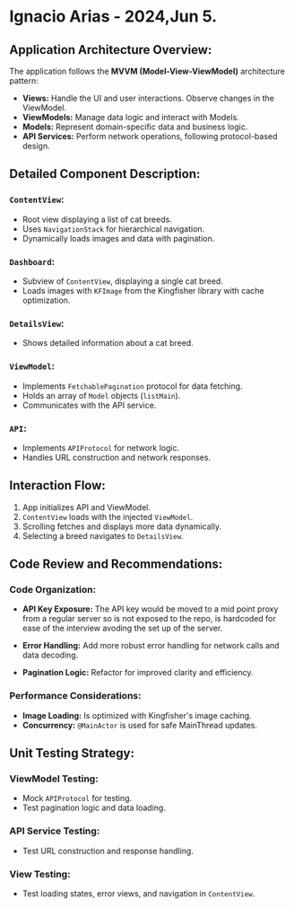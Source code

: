 # Ignacio Arias - 2024,Jun 5.

## Application Architecture Overview:

The application follows the **MVVM (Model-View-ViewModel)** architecture pattern:

- **Views:** Handle the UI and user interactions. Observe changes in the ViewModel.
- **ViewModels:** Manage data logic and interact with Models.
- **Models:** Represent domain-specific data and business logic.
- **API Services:** Perform network operations, following protocol-based design.

## Detailed Component Description:

### `ContentView`:

- Root view displaying a list of cat breeds.
- Uses `NavigationStack` for hierarchical navigation.
- Dynamically loads images and data with pagination.

### `Dashboard`:

- Subview of `ContentView`, displaying a single cat breed.
- Loads images with `KFImage` from the Kingfisher library with cache optimization.

### `DetailsView`:

- Shows detailed information about a cat breed.

### `ViewModel`:

- Implements `FetchablePagination` protocol for data fetching.
- Holds an array of `Model` objects (`listMain`).
- Communicates with the API service.

### `API`:

- Implements `APIProtocol` for network logic.
- Handles URL construction and network responses.

## Interaction Flow:

1. App initializes API and ViewModel.
2. `ContentView` loads with the injected `ViewModel`.
3. Scrolling fetches and displays more data dynamically.
4. Selecting a breed navigates to `DetailsView`.

## Code Review and Recommendations:

### Code Organization:

- **API Key Exposure:** The API key would be moved to a mid point proxy from a regular server so is not exposed to the repo, is hardcoded for ease of the interview avoding the set up of the server.
 
- **Error Handling:** Add more robust error handling for network calls and data decoding.
- **Pagination Logic:** Refactor for improved clarity and efficiency.

### Performance Considerations:

- **Image Loading:** Is optimized with Kingfisher's image caching.
- **Concurrency:**  `@MainActor`  is used for safe MainThread updates.

## Unit Testing Strategy:

### ViewModel Testing:

- Mock `APIProtocol` for testing.
- Test pagination logic and data loading.

### API Service Testing:

- Test URL construction and response handling.

### View Testing:

- Test loading states, error views, and navigation in `ContentView`.
